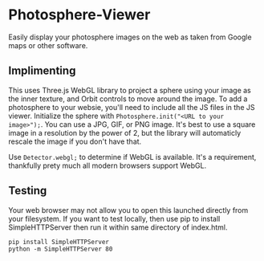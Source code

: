 # Photosphere-Viewer
Easily display your photosphere images on the web as taken from Google maps or other software.

## Implimenting
This uses Three.js WebGL library to project a sphere using your image as the inner texture, and Orbit controls to move around the image. To add a photosphere to your websie, you'll need to include all the JS files in the JS viewer. Initialize the sphere with ```Photosphere.init("<URL to your image>");```. You can use a JPG, GIF, or PNG image. It's best to use a square image in a resolution by the power of 2, but the library will automaticly rescale the image if you don't have that.

Use ```Detector.webgl;``` to determine if WebGL is available. It's a requirement, thankfully prety much all modern browsers support WebGL.

## Testing
Your web browser may not allow you to open this launched directly from your filesystem. If you want to test locally, then use pip to install SimpleHTTPServer then run it within same directory of index.html.

```
pip install SimpleHTTPServer
python -m SimpleHTTPServer 80
```
